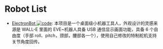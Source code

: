 # Robot List

- [ElectronBot ![code](https://ng-tech.icu/assets/code.svg)](https://github.com/peng-zhihui/ElectronBot): 本项目是一个桌面级小机器工具人，外观设计的灵感来源是 WALL-E 里面的 EVE~机器人具备 USB 通信显示画面功能，具备 6 个自由度（手部 roll、pitch，颈部，腰部各一个），使用自己修改的特制舵机支持关节角度回传。
